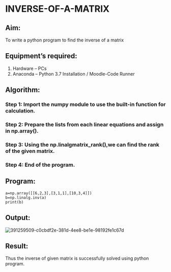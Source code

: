 # INVERSE-OF-A-MATRIX
## Aim:
To write a python program to find the inverse of a matrix
## Equipment’s required:
1. 	Hardware – PCs
2. 	Anaconda – Python 3.7 Installation / Moodle-Code Runner
## Algorithm:
### Step 1: Import the numpy module to use the built-in function for calculation.
### Step 2: Prepare the lists from each linear equations and assign in np.array().
### Step 3: Using the np.linalgmatrix_rank(),we can find the rank of the given matrix.
### Step 4: End of the program.

## Program:
```
a=np.array([[6,2,3],[3,1,1],[10,3,4]])
b=np.linalg.inv(a)
print(b)
```

## Output:
![391259509-c0cbdf2e-381d-4ee8-be1e-98192fe1c67d](https://github.com/user-attachments/assets/b0225cbb-f292-4b11-9713-bc604f323491)


## Result:
Thus the inverse of given matrix is successfully solved using python program.

